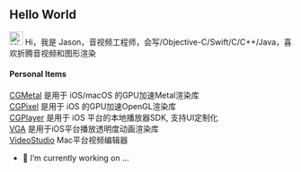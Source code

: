 
<!--
**cgeffect/cgeffect** is a ✨ _special_ ✨ repository because its `README.md` (this file) appears on your GitHub profile.

Here are some ideas to get you started:

- 🔭 I’m currently working on ...
- 🌱 I’m currently learning ...
- 👯 I’m looking to collaborate on ...
- 🤔 I’m looking for help with ...
- 💬 Ask me about ...
- 📫 How to reach me: ...
- 😄 Pronouns: ...
- ⚡ Fun fact: ...
-->

## Hello World

<img src='https://qpluspicture.oss-cn-beijing.aliyuncs.com/6LjjQA/Hi.gif' alt='Hi' width="24"/> Hi，我是 Jason，音视频工程师，会写/Objective-C/Swift/C/C++/Java，喜欢折腾音视频和图形渲染

####  Personal Items
<a href="https://github.com/cgeffect/CGMetal" target="_blank">CGMetal</a> 是用于 iOS/macOS 的GPU加速Metal渲染库</br>
<a href="https://github.com/cgeffect/CGPixel" target="_blank">CGPixel</a> 是用于 iOS 的GPU加速OpenGL渲染库</br>
<a href="https://github.com/cgeffect/CGPlayer" target="_blank">CGPlayer</a> 是用于 iOS 平台的本地播放器SDK, 支持UI定制化</br>
<a href="https://github.com/cgeffect/VGA" target="_blank">VGA</a> 是用于iOS平台播放透明度动画渲染库</br>
<a href="https://github.com/cgeffect/VideoStudio" target="_blank">VideoStudio</a> Mac平台视频编辑器</br>

- 🔭 I’m currently working on ... 
